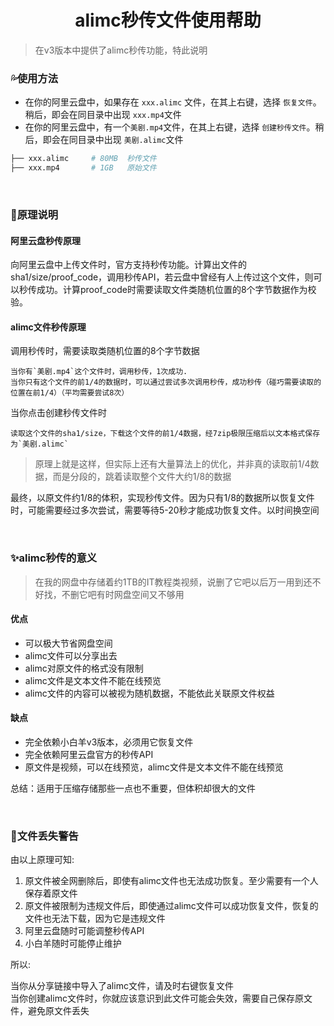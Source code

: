 <h1 align="center">alimc秒传文件使用帮助</h1>

> 在v3版本中提供了alimc秒传功能，特此说明

### 💦使用方法

- 在你的阿里云盘中，如果存在 `xxx.alimc` 文件，在其上右键，选择 `恢复文件`。稍后，即会在同目录中出现 `xxx.mp4`文件
- 在你的阿里云盘中，有一个`美剧.mp4`文件，在其上右键，选择 `创建秒传文件`。稍后，即会在同目录中出现 `美剧.alimc`文件

```bash
├── xxx.alimc     # 80MB  秒传文件
├── xxx.mp4       # 1GB   原始文件 
```
<br/>



### 📜原理说明

#### 阿里云盘秒传原理

向阿里云盘中上传文件时，官方支持秒传功能。计算出文件的sha1/size/proof_code，调用秒传API，若云盘中曾经有人上传过这个文件，则可以秒传成功。计算proof_code时需要读取文件类随机位置的8个字节数据作为校验。

#### alimc文件秒传原理

调用秒传时，需要读取类随机位置的8个字节数据

``````
当你有`美剧.mp4`这个文件时，调用秒传，1次成功.
当你只有这个文件的前1/4的数据时，可以通过尝试多次调用秒传，成功秒传（碰巧需要读取的位置在前1/4）（平均需要尝试8次）
``````

当你点击创建秒传文件时

``````
读取这个文件的sha1/size，下载这个文件的前1/4数据，经7zip极限压缩后以文本格式保存为`美剧.alimc`
``````

>原理上就是这样，但实际上还有大量算法上的优化，并非真的读取前1/4数据，而是分段的，跳着读取整个文件大约1/8的数据

最终，以原文件约1/8的体积，实现秒传文件。因为只有1/8的数据所以恢复文件时，可能需要经过多次尝试，需要等待5-20秒才能成功恢复文件。以时间换空间

<br/>



### ✨alimc秒传的意义

>在我的网盘中存储着约1TB的IT教程类视频，说删了它吧以后万一用到还不好找，不删它吧有时网盘空间又不够用

#### 优点
- 可以极大节省网盘空间
- alimc文件可以分享出去
- alimc对原文件的格式没有限制
- alimc文件是文本文件不能在线预览
- alimc文件的内容可以被视为随机数据，不能依此关联原文件权益

#### 缺点
- 完全依赖小白羊v3版本，必须用它恢复文件
- 完全依赖阿里云盘官方的秒传API
- 原文件是视频，可以在线预览，alimc文件是文本文件不能在线预览

总结：适用于压缩存储那些一点也不重要，但体积却很大的文件

<br/>



### 🙋‍文件丢失警告

由以上原理可知:
1. 原文件被全网删除后，即使有alimc文件也无法成功恢复。至少需要有一个人保存着原文件
2. 原文件被限制为违规文件后，即使通过alimc文件可以成功恢复文件，恢复的文件也无法下载，因为它是违规文件
3. 阿里云盘随时可能调整秒传API
4. 小白羊随时可能停止维护

所以:

当你从分享链接中导入了alimc文件，请及时右键恢复文件  
当你创建alimc文件时，你就应该意识到此文件可能会失效，需要自己保存原文件，避免原文件丢失  

